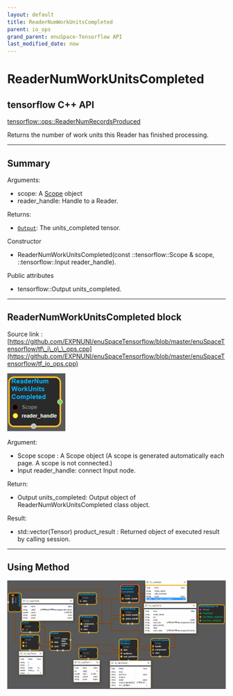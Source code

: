 ```yaml
--- 
layout: default 
title: ReaderNumWorkUnitsCompleted 
parent: io_ops 
grand_parent: enuSpace-Tensorflow API 
last_modified_date: now 
--- 
```


# ReaderNumWorkUnitsCompleted

## tensorflow C++ API

[tensorflow::ops::ReaderNumRecordsProduced](https://www.tensorflow.org/api_docs/cc/class/tensorflow/ops/reader-num-records-produced)

Returns the number of work units this Reader has finished processing.

---

## Summary

Arguments:

* scope: A [Scope](https://www.tensorflow.org/api_docs/cc/class/tensorflow/scope.html#classtensorflow_1_1_scope) object
* reader\_handle: Handle to a Reader.

Returns:

* [`Output`](https://www.tensorflow.org/api_docs/cc/class/tensorflow/output.html#classtensorflow_1_1_output): The units\_completed tensor.

Constructor

* ReaderNumWorkUnitsCompleted\(const ::tensorflow::Scope & scope, ::tensorflow::Input reader\_handle\).

Public attributes

* tensorflow::Output units\_completed.

---

## ReaderNumWorkUnitsCompleted block

Source link : [https://github.com/EXPNUNI/enuSpaceTensorflow/blob/master/enuSpaceTensorflow/tf\_i\_o\_\_ops.cpp](https://github.com/EXPNUNI/enuSpaceTensorflow/blob/master/enuSpaceTensorflow/tf_io_ops.cpp)

![](./assets/io_ReaderNumWorkUnitsCompleted_Symbol.png)

Argument:

* Scope scope : A Scope object \(A scope is generated automatically each page. A scope is not connected.\)
* Input reader\_handle: connect  Input node.

Return:

* Output units\_completed: Output object of ReaderNumWorkUnitsCompleted class object.  

Result:

* std::vector\(Tensor\) product\_result : Returned object of executed result by calling session.

---

## Using Method

![](./assets/io_ReaderNumWorkUnitsCompleted_Method.png)

